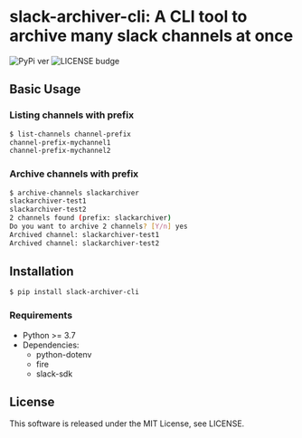 # slack-archiver-cli: A CLI tool to archive many slack channels at once

![PyPi ver](https://img.shields.io/pypi/v/slack-archiver-cli?style=flat-square)
![LICENSE budge](https://img.shields.io/github/license/joe-yama/slack-archiver-cli?style=flat-square)

## Basic Usage

### Listing channels with prefix

```bash
$ list-channels channel-prefix
channel-prefix-mychannel1
channel-prefix-mychannel2
```

### Archive channels with prefix

```bash
$ archive-channels slackarchiver
slackarchiver-test1
slackarchiver-test2
2 channels found (prefix: slackarchiver)
Do you want to archive 2 channels? [Y/n] yes
Archived channel: slackarchiver-test1
Archived channel: slackarchiver-test2
```

## Installation

```bash
$ pip install slack-archiver-cli
```

### Requirements

- Python >= 3.7
- Dependencies:
  - python-dotenv
  - fire
  - slack-sdk

## License

This software is released under the MIT License, see LICENSE.
